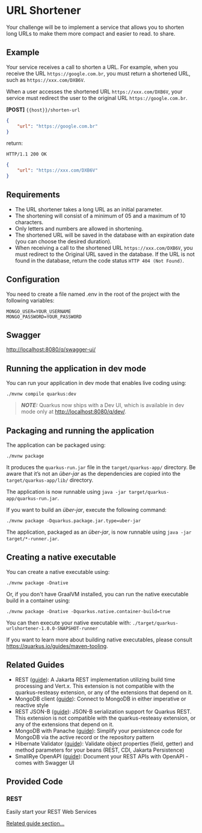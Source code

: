 # URL Shortener

Your challenge will be to implement a service that allows you to shorten long URLs to make them more compact and easier to read.
to share.

## Example

Your service receives a call to shorten a URL. For example, when you receive the URL `https://google.com.br`, you must return a shortened URL, such as `https://xxx.com/DXB6V`.

When a user accesses the shortened URL `https://xxx.com/DXB6V`, your service must redirect the user to the original URL `https://google.com.br`.

**[POST]** `{{host}}/shorten-url`

```json
{
    "url": "https://google.com.br"
}
```

return:

```
HTTP/1.1 200 OK
```

```json
{
    "url": "https://xxx.com/DXB6V"
}
```

## Requirements

- The URL shortener takes a long URL as an initial parameter.
- The shortening will consist of a minimum of 05 and a maximum of 10 characters.
- Only letters and numbers are allowed in shortening.
- The shortened URL will be saved in the database with an expiration date (you can choose the desired duration).
- When receiving a call to the shortened URL `https://xxx.com/DXB6V`, you must redirect to the
  Original URL saved in the database. If the URL is not found in the database, return the code
  status `HTTP 404 (Not Found)`.

## Configuration

You need to create a file named .env in the root of the project with the following variables:

```shell  
MONGO_USER=YOUR_USERNAME
MONGO_PASSWORD=YOUR_PASSWORD
```

## Swagger
<http://localhost:8080/q/swagger-ui/>

## Running the application in dev mode

You can run your application in dev mode that enables live coding using:

```shell script
./mvnw compile quarkus:dev
```

> **_NOTE:_**  Quarkus now ships with a Dev UI, which is available in dev mode only at <http://localhost:8080/q/dev/>.

## Packaging and running the application

The application can be packaged using:

```shell script
./mvnw package
```

It produces the `quarkus-run.jar` file in the `target/quarkus-app/` directory.
Be aware that it’s not an _über-jar_ as the dependencies are copied into the `target/quarkus-app/lib/` directory.

The application is now runnable using `java -jar target/quarkus-app/quarkus-run.jar`.

If you want to build an _über-jar_, execute the following command:

```shell script
./mvnw package -Dquarkus.package.jar.type=uber-jar
```

The application, packaged as an _über-jar_, is now runnable using `java -jar target/*-runner.jar`.

## Creating a native executable

You can create a native executable using:

```shell script
./mvnw package -Dnative
```

Or, if you don't have GraalVM installed, you can run the native executable build in a container using:

```shell script
./mvnw package -Dnative -Dquarkus.native.container-build=true
```

You can then execute your native executable with: `./target/quarkus-urlshortener-1.0.0-SNAPSHOT-runner`

If you want to learn more about building native executables, please consult <https://quarkus.io/guides/maven-tooling>.

## Related Guides

- REST ([guide](https://quarkus.io/guides/rest)): A Jakarta REST implementation utilizing build time processing and Vert.x. This extension is not compatible with the quarkus-resteasy extension, or any of the extensions that depend on it.
- MongoDB client ([guide](https://quarkus.io/guides/mongodb)): Connect to MongoDB in either imperative or reactive style
- REST JSON-B ([guide](https://quarkus.io/guides/rest#json-serialisation)): JSON-B serialization support for Quarkus REST. This extension is not compatible with the quarkus-resteasy extension, or any of the extensions that depend on it.
- MongoDB with Panache ([guide](https://quarkus.io/guides/mongodb-panache)): Simplify your persistence code for MongoDB via the active record or the repository pattern
- Hibernate Validator ([guide](https://quarkus.io/guides/validation)): Validate object properties (field, getter) and method parameters for your beans (REST, CDI, Jakarta Persistence)
- SmallRye OpenAPI ([guide](https://quarkus.io/guides/openapi-swaggerui)): Document your REST APIs with OpenAPI - comes with Swagger UI

## Provided Code

### REST

Easily start your REST Web Services

[Related guide section...](https://quarkus.io/guides/getting-started-reactive#reactive-jax-rs-resources)
